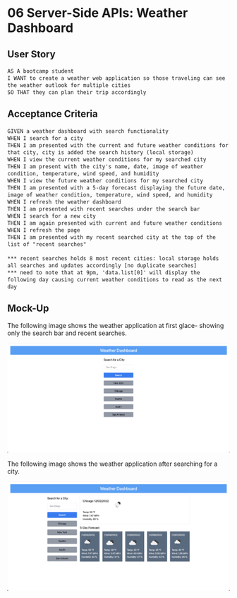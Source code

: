 # 06 Server-Side APIs: Weather Dashboard

## User Story

```
AS A bootcamp student
I WANT to create a weather web application so those traveling can see the weather outlook for multiple cities
SO THAT they can plan their trip accordingly
```

## Acceptance Criteria

```
GIVEN a weather dashboard with search functionality
WHEN I search for a city
THEN I am presented with the current and future weather conditions for that city, city is added the search history (local storage)
WHEN I view the current weather conditions for my searched city
THEN I am present with the city's name, date, image of weather condition, temperature, wind speed, and humidity
WHEN I view the future weather conditions for my searched city
THEN I am presented with a 5-day forecast displaying the future date, image of weather condition, temperature, wind speed, and humidity
WHEN I refresh the weather dashboard
THEN I am presented with recent searches under the search bar
WHEN I search for a new city
THEN I am again presented with current and future weather conditions
WHEN I refresh the page
THEN I am presented with my recent searched city at the top of the list of "recent searches"

*** recent searches holds 8 most recent cities: local storage holds all searches and updates accordingly [no duplicate searches]
*** need to note that at 9pm, 'data.list[0]' will display the following day causing current weather conditions to read as the next day
```

## Mock-Up

The following image shows the weather application at first glace- showing only the search bar and recent searches.

![The weather application at first glance shows only search bar and recent searches](./Assets/weather-dashboard_first_visit.png)

The following image shows the weather application after searching for a city.

![The weather application after searching for a city](./Assets/weather-dashboard_searched_city.png)
